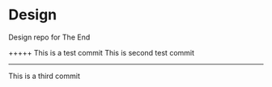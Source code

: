 Design
======

Design repo for The End

+++++
This is a test commit
This is second test commit

-------
This is a third commit
